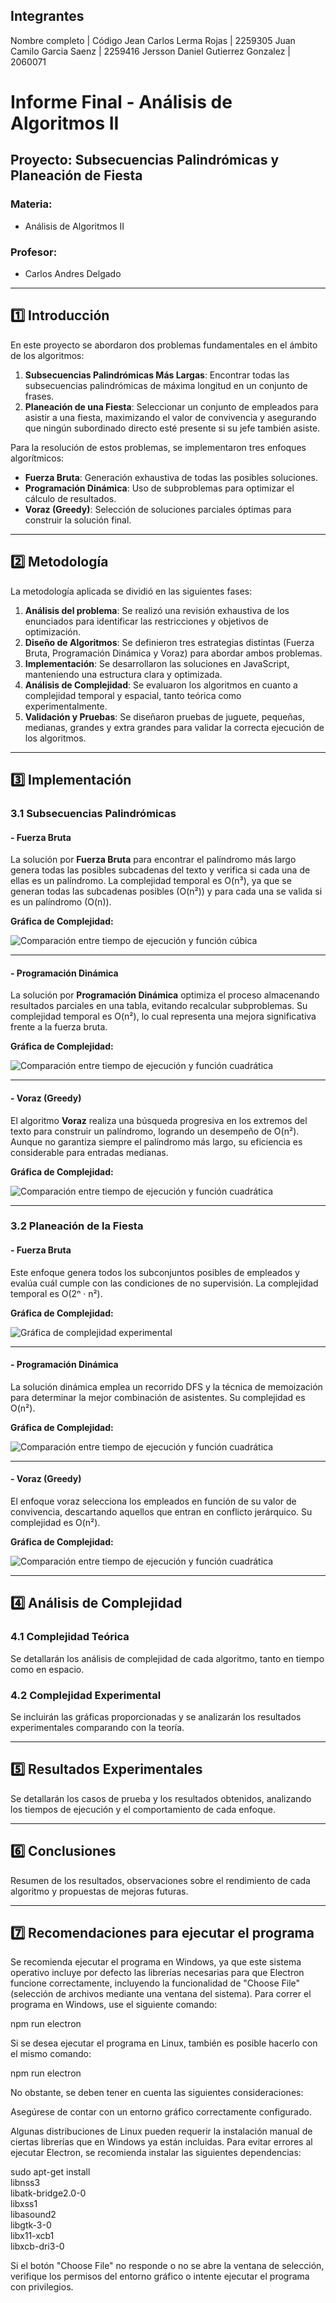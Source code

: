 ## Integrantes

Nombre completo | Código
Jean Carlos Lerma Rojas | 2259305
Juan Camilo Garcia Saenz | 2259416
Jersson Daniel Gutierrez Gonzalez | 2060071

# Informe Final - Análisis de Algoritmos II

## Proyecto: Subsecuencias Palindrómicas y Planeación de Fiesta

### Materia:

* Análisis de Algoritmos II

### Profesor:

* Carlos Andres Delgado 

---

## 1️⃣ Introducción

En este proyecto se abordaron dos problemas fundamentales en el ámbito de los algoritmos:

1. **Subsecuencias Palindrómicas Más Largas**: Encontrar todas las subsecuencias palindrómicas de máxima longitud en un conjunto de frases.
2. **Planeación de una Fiesta**: Seleccionar un conjunto de empleados para asistir a una fiesta, maximizando el valor de convivencia y asegurando que ningún subordinado directo esté presente si su jefe también asiste.

Para la resolución de estos problemas, se implementaron tres enfoques algorítmicos:

* **Fuerza Bruta**: Generación exhaustiva de todas las posibles soluciones.
* **Programación Dinámica**: Uso de subproblemas para optimizar el cálculo de resultados.
* **Voraz (Greedy)**: Selección de soluciones parciales óptimas para construir la solución final.

---

## 2️⃣ Metodología

La metodología aplicada se dividió en las siguientes fases:

1. **Análisis del problema**: Se realizó una revisión exhaustiva de los enunciados para identificar las restricciones y objetivos de optimización.
2. **Diseño de Algoritmos**: Se definieron tres estrategias distintas (Fuerza Bruta, Programación Dinámica y Voraz) para abordar ambos problemas.
3. **Implementación**: Se desarrollaron las soluciones en JavaScript, manteniendo una estructura clara y optimizada.
4. **Análisis de Complejidad**: Se evaluaron los algoritmos en cuanto a complejidad temporal y espacial, tanto teórica como experimentalmente.
5. **Validación y Pruebas**: Se diseñaron pruebas de juguete, pequeñas, medianas, grandes y extra grandes para validar la correcta ejecución de los algoritmos.

---

## 3️⃣ Implementación

### 3.1 Subsecuencias Palindrómicas

#### - Fuerza Bruta

La solución por **Fuerza Bruta** para encontrar el palíndromo más largo genera todas las posibles subcadenas del texto y verifica si cada una de ellas es un palíndromo. La complejidad temporal es O(n³), ya que se generan todas las subcadenas posibles (O(n²)) y para cada una se valida si es un palíndromo (O(n)).

**Gráfica de Complejidad:**

![Comparación entre tiempo de ejecución y función cúbica](./docs/imgs/brute-force-solution-palindrome.png)

---

#### - Programación Dinámica

La solución por **Programación Dinámica** optimiza el proceso almacenando resultados parciales en una tabla, evitando recalcular subproblemas. Su complejidad temporal es O(n²), lo cual representa una mejora significativa frente a la fuerza bruta.

**Gráfica de Complejidad:**

![Comparación entre tiempo de ejecución y función cuadrática](./docs/imgs/palindrome-dynamic.png)

---

#### - Voraz (Greedy)

El algoritmo **Voraz** realiza una búsqueda progresiva en los extremos del texto para construir un palíndromo, logrando un desempeño de O(n²). Aunque no garantiza siempre el palíndromo más largo, su eficiencia es considerable para entradas medianas.

**Gráfica de Complejidad:**

![Comparación entre tiempo de ejecución y función cuadrática](./docs/imgs/palindrome-greedy.png)

---

### 3.2 Planeación de la Fiesta

#### - Fuerza Bruta

Este enfoque genera todos los subconjuntos posibles de empleados y evalúa cuál cumple con las condiciones de no supervisión. La complejidad temporal es O(2ⁿ · n²).

**Gráfica de Complejidad:**

![Gráfica de complejidad experimental](./docs/imgs/business-party-brute-force.png)

---

#### - Programación Dinámica

La solución dinámica emplea un recorrido DFS y la técnica de memoización para determinar la mejor combinación de asistentes. Su complejidad es O(n²).

**Gráfica de Complejidad:**

![Comparación entre tiempo de ejecución y función cuadrática](./docs/imgs/business-party-dynamic.png)

---

#### - Voraz (Greedy)

El enfoque voraz selecciona los empleados en función de su valor de convivencia, descartando aquellos que entran en conflicto jerárquico. Su complejidad es O(n²).

**Gráfica de Complejidad:**

![Comparación entre tiempo de ejecución y función cuadrática](./docs/imgs/business-party-greedy.png)

---

## 4️⃣ Análisis de Complejidad

### 4.1 Complejidad Teórica

Se detallarán los análisis de complejidad de cada algoritmo, tanto en tiempo como en espacio.

### 4.2 Complejidad Experimental

Se incluirán las gráficas proporcionadas y se analizarán los resultados experimentales comparando con la teoría.

---

## 5️⃣ Resultados Experimentales

Se detallarán los casos de prueba y los resultados obtenidos, analizando los tiempos de ejecución y el comportamiento de cada enfoque.

---

## 6️⃣ Conclusiones

Resumen de los resultados, observaciones sobre el rendimiento de cada algoritmo y propuestas de mejoras futuras.

---

## 7️⃣ Recomendaciones para ejecutar el programa

Se recomienda ejecutar el programa en Windows, ya que este sistema operativo incluye por defecto las librerías necesarias para que Electron funcione correctamente, incluyendo la funcionalidad de "Choose File" (selección de archivos mediante una ventana del sistema).
Para correr el programa en Windows, use el siguiente comando:

npm run electron

Si se desea ejecutar el programa en Linux, también es posible hacerlo con el mismo comando:

npm run electron

No obstante, se deben tener en cuenta las siguientes consideraciones:

Asegúrese de contar con un entorno gráfico correctamente configurado.

Algunas distribuciones de Linux pueden requerir la instalación manual de ciertas librerías que en Windows ya están incluidas. Para evitar errores al ejecutar Electron, se recomienda instalar las siguientes dependencias:


sudo apt-get install \
  libnss3 \
  libatk-bridge2.0-0 \
  libxss1 \
  libasound2 \
  libgtk-3-0 \
  libx11-xcb1 \
  libxcb-dri3-0


Si el botón "Choose File" no responde o no se abre la ventana de selección, verifique los permisos del entorno gráfico o intente ejecutar el programa con privilegios.

